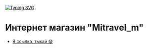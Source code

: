 [![Typing SVG](https://readme-typing-svg.demolab.com?font=Fira+Code&weight=700&size=30&pause=1000&color=00008B&vCenter=true&width=700&lines=-%3E+-%3E+-%3E+SkyDream+%3C-+%3C-+%3C-)]([https://git.io/typing-svg](https://github.com/1SkyDream1))
# Интернет магазин "Mitravel_m"
- [Я ссылка, тыкай 😁](https://1skydream1.github.io/Mitravel/)
